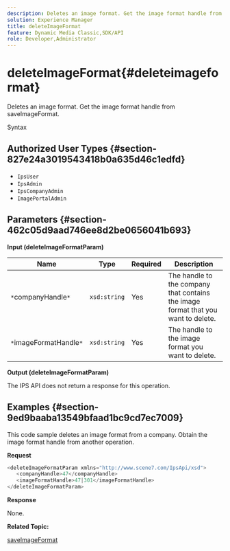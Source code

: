 ```yaml
---
description: Deletes an image format. Get the image format handle from saveImageFormat.
solution: Experience Manager
title: deleteImageFormat
feature: Dynamic Media Classic,SDK/API
role: Developer,Administrator
---
```


# deleteImageFormat{#deleteimageformat}

Deletes an image format. Get the image format handle from saveImageFormat.

 Syntax 

## Authorized User Types {#section-827e24a3019543418b0a635d46c1edfd}

* `IpsUser` 
* `IpsAdmin` 
* `IpsCompanyAdmin` 
* `ImagePortalAdmin`

## Parameters {#section-462c05d9aad746ee8d2be0656041b693}

**Input (deleteImageFormatParam)** 

|  Name  | Type  | Required  | Description  |
|---|---|---|---|
|  `*`companyHandle`*`  | `xsd:string`  | Yes  | The handle to the company that contains the image format that you want to delete.  |
|  `*`imageFormatHandle`*`  | `xsd:string`  | Yes  | The handle to the image format you want to delete.  |

**Output (deleteImageFormatParam)**

The IPS API does not return a response for this operation.

## Examples {#section-9ed9baaba13549bfaad1bc9cd7ec7009}

This code sample deletes an image format from a company. Obtain the image format handle from another operation.

**Request** 

```java
<deleteImageFormatParam xmlns="http://www.scene7.com/IpsApi/xsd">
   <companyHandle>47</companyHandle>
   <imageFormatHandle>47|301</imageFormatHandle>
</deleteImageFormatParam>
```

**Response**

None.

**Related Topic:**

[saveImageFormat](../../../operations/c-operations-intro/c-methods/r-save-image-format.md#reference-d15c27f533ef41e38b54a539a304bd1d) 
